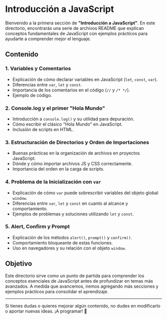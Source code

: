 # Introducción a JavaScript

Bienvenido a la primera sección de **"Introducción a JavaScript"**. En este directorio, encontrarás una serie de archivos README que explican conceptos fundamentales de JavaScript con ejemplos prácticos para ayudarte a comprender mejor el lenguaje.

## Contenido

### 1. Variables y Comentarios
- Explicación de cómo declarar variables en JavaScript (`let`, `const`, `var`).
- Diferencias entre `var`, `let` y `const`.
- Importancia de los comentarios en el código (`//` y `/* */`).
- Ejemplo de código.

### 2. Console.log y el primer "Hola Mundo"
- Introducción a `console.log()` y su utilidad para depuración.
- Cómo escribir el clásico "Hola Mundo" en JavaScript.
- Inclusión de scripts en HTML.

### 3. Estructuración de Directorios y Orden de Importaciones
- Buenas prácticas en la organización de archivos en proyectos JavaScript.
- Dónde y cómo importar archivos JS y CSS correctamente.
- Importancia del orden en la carga de scripts.

### 4. Problema de la Inicialización con `var`
- Explicación de cómo `var` puede sobrescribir variables del objeto global `window`.
- Diferencias entre `var`, `let` y `const` en cuanto al alcance y comportamiento.
- Ejemplos de problemas y soluciones utilizando `let` y `const`.

### 5. Alert, Confirm y Prompt
- Explicación de los métodos `alert()`, `prompt()` y `confirm()`.
- Comportamiento bloqueante de estas funciones.
- Uso en navegadores y su relación con el objeto `window`.

## Objetivo
Este directorio sirve como un punto de partida para comprender los conceptos esenciales de JavaScript antes de profundizar en temas más avanzados. A medida que avancemos, iremos agregando más secciones y ejemplos prácticos para consolidar el aprendizaje.

---
Si tienes dudas o quieres mejorar algún contenido, no dudes en modificarlo o aportar nuevas ideas. ¡A programar! 🚀


